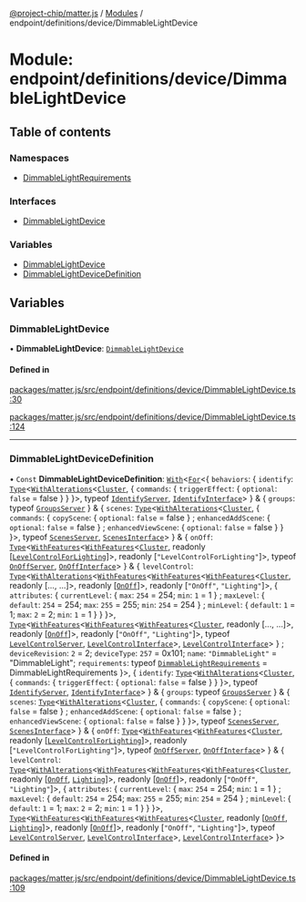 [@project-chip/matter.js](../README.md) / [Modules](../modules.md) / endpoint/definitions/device/DimmableLightDevice

# Module: endpoint/definitions/device/DimmableLightDevice

## Table of contents

### Namespaces

- [DimmableLightRequirements](endpoint_definitions_device_DimmableLightDevice.DimmableLightRequirements.md)

### Interfaces

- [DimmableLightDevice](../interfaces/endpoint_definitions_device_DimmableLightDevice.DimmableLightDevice.md)

### Variables

- [DimmableLightDevice](endpoint_definitions_device_DimmableLightDevice.md#dimmablelightdevice)
- [DimmableLightDeviceDefinition](endpoint_definitions_device_DimmableLightDevice.md#dimmablelightdevicedefinition)

## Variables

### DimmableLightDevice

• **DimmableLightDevice**: [`DimmableLightDevice`](../interfaces/endpoint_definitions_device_DimmableLightDevice.DimmableLightDevice.md)

#### Defined in

[packages/matter.js/src/endpoint/definitions/device/DimmableLightDevice.ts:30](https://github.com/project-chip/matter.js/blob/0c058ae17fdba4c0b89b8b13c309011d51782299/packages/matter.js/src/endpoint/definitions/device/DimmableLightDevice.ts#L30)

[packages/matter.js/src/endpoint/definitions/device/DimmableLightDevice.ts:124](https://github.com/project-chip/matter.js/blob/0c058ae17fdba4c0b89b8b13c309011d51782299/packages/matter.js/src/endpoint/definitions/device/DimmableLightDevice.ts#L124)

___

### DimmableLightDeviceDefinition

• `Const` **DimmableLightDeviceDefinition**: [`With`](node_export._internal_.md#with)\<[`For`](behavior_cluster_export._internal_.EndpointType.md#for)\<\{ `behaviors`: \{ `identify`: [`Type`](../interfaces/behavior_cluster_export.ClusterBehavior.Type.md)\<[`WithAlterations`](cluster_export.ElementModifier.md#withalterations)\<[`Cluster`](../interfaces/cluster_export.Identify.Cluster.md), \{ `commands`: \{ `triggerEffect`: \{ `optional`: ``false`` = false }  }  }\>, typeof [`IdentifyServer`](behavior_definitions_identify_export.IdentifyServer.md), [`IdentifyInterface`](behavior_definitions_identify_export.md#identifyinterface)\>  } & \{ `groups`: typeof [`GroupsServer`](../classes/behavior_definitions_groups_export.GroupsServer.md)  } & \{ `scenes`: [`Type`](../interfaces/behavior_cluster_export.ClusterBehavior.Type.md)\<[`WithAlterations`](cluster_export.ElementModifier.md#withalterations)\<[`Cluster`](../interfaces/cluster_export.Scenes.Cluster.md), \{ `commands`: \{ `copyScene`: \{ `optional`: ``false`` = false } ; `enhancedAddScene`: \{ `optional`: ``false`` = false } ; `enhancedViewScene`: \{ `optional`: ``false`` = false }  }  }\>, typeof [`ScenesServer`](../classes/behavior_definitions_scenes_export.ScenesServer.md), [`ScenesInterface`](behavior_definitions_scenes_export.md#scenesinterface)\>  } & \{ `onOff`: [`Type`](../interfaces/behavior_cluster_export.ClusterBehavior.Type.md)\<[`WithFeatures`](cluster_export.ClusterComposer.md#withfeatures)\<[`WithFeatures`](cluster_export.ClusterComposer.md#withfeatures)\<[`Cluster`](../interfaces/cluster_export.OnOff.Cluster.md), readonly [[`LevelControlForLighting`](../enums/cluster_export.OnOff.Feature.md#levelcontrolforlighting)]\>, readonly [``"LevelControlForLighting"``]\>, typeof [`OnOffServer`](behavior_definitions_on_off_export.OnOffServer.md), [`OnOffInterface`](behavior_definitions_on_off_export.md#onoffinterface)\>  } & \{ `levelControl`: [`Type`](../interfaces/behavior_cluster_export.ClusterBehavior.Type.md)\<[`WithAlterations`](cluster_export.ElementModifier.md#withalterations)\<[`WithFeatures`](cluster_export.ClusterComposer.md#withfeatures)\<[`WithFeatures`](cluster_export.ClusterComposer.md#withfeatures)\<[`WithFeatures`](cluster_export.ClusterComposer.md#withfeatures)\<[`Cluster`](../interfaces/cluster_export.LevelControl.Cluster.md), readonly [..., ...]\>, readonly [[`OnOff`](../enums/cluster_export.LevelControl.Feature.md#onoff)]\>, readonly [``"OnOff"``, ``"Lighting"``]\>, \{ `attributes`: \{ `currentLevel`: \{ `max`: ``254`` = 254; `min`: ``1`` = 1 } ; `maxLevel`: \{ `default`: ``254`` = 254; `max`: ``255`` = 255; `min`: ``254`` = 254 } ; `minLevel`: \{ `default`: ``1`` = 1; `max`: ``2`` = 2; `min`: ``1`` = 1 }  }  }\>, [`Type`](../interfaces/behavior_cluster_export.ClusterBehavior.Type.md)\<[`WithFeatures`](cluster_export.ClusterComposer.md#withfeatures)\<[`WithFeatures`](cluster_export.ClusterComposer.md#withfeatures)\<[`WithFeatures`](cluster_export.ClusterComposer.md#withfeatures)\<[`Cluster`](../interfaces/cluster_export.LevelControl.Cluster.md), readonly [..., ...]\>, readonly [[`OnOff`](../enums/cluster_export.LevelControl.Feature.md#onoff)]\>, readonly [``"OnOff"``, ``"Lighting"``]\>, typeof [`LevelControlServer`](../classes/behavior_definitions_level_control_export.LevelControlServer.md), [`LevelControlInterface`](behavior_definitions_level_control_export.md#levelcontrolinterface)\>, [`LevelControlInterface`](behavior_definitions_level_control_export.md#levelcontrolinterface)\>  } ; `deviceRevision`: ``2`` = 2; `deviceType`: ``257`` = 0x101; `name`: ``"DimmableLight"`` = "DimmableLight"; `requirements`: typeof [`DimmableLightRequirements`](endpoint_definitions_device_DimmableLightDevice.DimmableLightRequirements.md) = DimmableLightRequirements }\>, \{ `identify`: [`Type`](../interfaces/behavior_cluster_export.ClusterBehavior.Type.md)\<[`WithAlterations`](cluster_export.ElementModifier.md#withalterations)\<[`Cluster`](../interfaces/cluster_export.Identify.Cluster.md), \{ `commands`: \{ `triggerEffect`: \{ `optional`: ``false`` = false }  }  }\>, typeof [`IdentifyServer`](behavior_definitions_identify_export.IdentifyServer.md), [`IdentifyInterface`](behavior_definitions_identify_export.md#identifyinterface)\>  } & \{ `groups`: typeof [`GroupsServer`](../classes/behavior_definitions_groups_export.GroupsServer.md)  } & \{ `scenes`: [`Type`](../interfaces/behavior_cluster_export.ClusterBehavior.Type.md)\<[`WithAlterations`](cluster_export.ElementModifier.md#withalterations)\<[`Cluster`](../interfaces/cluster_export.Scenes.Cluster.md), \{ `commands`: \{ `copyScene`: \{ `optional`: ``false`` = false } ; `enhancedAddScene`: \{ `optional`: ``false`` = false } ; `enhancedViewScene`: \{ `optional`: ``false`` = false }  }  }\>, typeof [`ScenesServer`](../classes/behavior_definitions_scenes_export.ScenesServer.md), [`ScenesInterface`](behavior_definitions_scenes_export.md#scenesinterface)\>  } & \{ `onOff`: [`Type`](../interfaces/behavior_cluster_export.ClusterBehavior.Type.md)\<[`WithFeatures`](cluster_export.ClusterComposer.md#withfeatures)\<[`WithFeatures`](cluster_export.ClusterComposer.md#withfeatures)\<[`Cluster`](../interfaces/cluster_export.OnOff.Cluster.md), readonly [[`LevelControlForLighting`](../enums/cluster_export.OnOff.Feature.md#levelcontrolforlighting)]\>, readonly [``"LevelControlForLighting"``]\>, typeof [`OnOffServer`](behavior_definitions_on_off_export.OnOffServer.md), [`OnOffInterface`](behavior_definitions_on_off_export.md#onoffinterface)\>  } & \{ `levelControl`: [`Type`](../interfaces/behavior_cluster_export.ClusterBehavior.Type.md)\<[`WithAlterations`](cluster_export.ElementModifier.md#withalterations)\<[`WithFeatures`](cluster_export.ClusterComposer.md#withfeatures)\<[`WithFeatures`](cluster_export.ClusterComposer.md#withfeatures)\<[`WithFeatures`](cluster_export.ClusterComposer.md#withfeatures)\<[`Cluster`](../interfaces/cluster_export.LevelControl.Cluster.md), readonly [[`OnOff`](../enums/cluster_export.LevelControl.Feature.md#onoff), [`Lighting`](../enums/cluster_export.LevelControl.Feature.md#lighting)]\>, readonly [[`OnOff`](../enums/cluster_export.LevelControl.Feature.md#onoff)]\>, readonly [``"OnOff"``, ``"Lighting"``]\>, \{ `attributes`: \{ `currentLevel`: \{ `max`: ``254`` = 254; `min`: ``1`` = 1 } ; `maxLevel`: \{ `default`: ``254`` = 254; `max`: ``255`` = 255; `min`: ``254`` = 254 } ; `minLevel`: \{ `default`: ``1`` = 1; `max`: ``2`` = 2; `min`: ``1`` = 1 }  }  }\>, [`Type`](../interfaces/behavior_cluster_export.ClusterBehavior.Type.md)\<[`WithFeatures`](cluster_export.ClusterComposer.md#withfeatures)\<[`WithFeatures`](cluster_export.ClusterComposer.md#withfeatures)\<[`WithFeatures`](cluster_export.ClusterComposer.md#withfeatures)\<[`Cluster`](../interfaces/cluster_export.LevelControl.Cluster.md), readonly [[`OnOff`](../enums/cluster_export.LevelControl.Feature.md#onoff), [`Lighting`](../enums/cluster_export.LevelControl.Feature.md#lighting)]\>, readonly [[`OnOff`](../enums/cluster_export.LevelControl.Feature.md#onoff)]\>, readonly [``"OnOff"``, ``"Lighting"``]\>, typeof [`LevelControlServer`](../classes/behavior_definitions_level_control_export.LevelControlServer.md), [`LevelControlInterface`](behavior_definitions_level_control_export.md#levelcontrolinterface)\>, [`LevelControlInterface`](behavior_definitions_level_control_export.md#levelcontrolinterface)\>  }\>

#### Defined in

[packages/matter.js/src/endpoint/definitions/device/DimmableLightDevice.ts:109](https://github.com/project-chip/matter.js/blob/0c058ae17fdba4c0b89b8b13c309011d51782299/packages/matter.js/src/endpoint/definitions/device/DimmableLightDevice.ts#L109)

